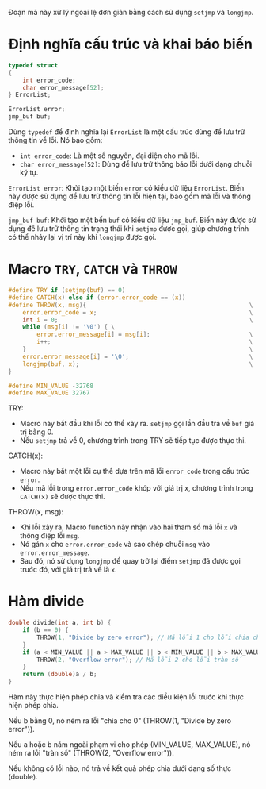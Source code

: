 Đoạn mã này xử lý ngoại lệ đơn giản bằng cách sử dụng `setjmp` và `longjmp`.
 
# Định nghĩa cấu trúc và khai báo biến
  ```c
  typedef struct
  {
      int error_code;
      char error_message[52];
  } ErrorList;

  ErrorList error;
  jmp_buf buf;
  ```
Dùng `typedef` để định nghĩa lại `ErrorList` là một cấu trúc dùng để lưu trữ thông tin về lỗi. Nó bao gồm:

  - `int error_code`: Là một số nguyên, đại diện cho mã lỗi.
  - `char error_message[52]`: Dùng để lưu trữ thông báo lỗi dưới dạng chuỗi ký tự.
    
`ErrorList error`: Khởi tạo một biến `error` có kiểu dữ liệu `ErrorList`. Biến này được sử dụng để lưu trữ thông tin lỗi hiện tại, bao gồm mã lỗi và thông điệp lỗi.

`jmp_buf buf`: Khởi tạo một bến `buf` có kiểu dữ liệu `jmp_buf`. Biến này được sử dụng để lưu trữ thông tin trạng thái khi `setjmp` được gọi, giúp chương trình có thể nhảy lại vị trí này khi `longjmp` được gọi.

# Macro `TRY`, `CATCH` và `THROW`
  ```c
  #define TRY if (setjmp(buf) == 0)
  #define CATCH(x) else if (error.error_code == (x))
  #define THROW(x, msg){                                              \
      error.error_code = x;                                           \
      int i = 0;                                                      \
      while (msg[i] != '\0') { \
          error.error_message[i] = msg[i];                            \
          i++;                                                        \
      }                                                               \
      error.error_message[i] = '\0';                                  \
      longjmp(buf, x);                                                \
  }
  
  #define MIN_VALUE -32768
  #define MAX_VALUE 32767
  ```

TRY: 
  - Macro này bắt đầu khi lỗi có thể xảy ra. `setjmp` gọi lần đầu trả về `buf` giá trị bằng 0.
  - Nếu `setjmp` trả về 0, chương trình trong TRY sẽ tiếp tục được thực thi.
    
CATCH(x):
  - Macro này bắt một lỗi cụ thể dựa trên mã lỗi `error_code` trong cấu trúc `error`.
  - Nếu mã lỗi trong `error.error_code` khớp với giá trị x, chương trình trong `CATCH(x)` sẽ được thực thi.
    
THROW(x, msg):

  - Khi lỗi xảy ra, Macro function này nhận vào hai tham số mã lỗi `x` và thông điệp lỗi `msg`.
  - Nó gán `x` cho `error.error_code` và sao chép chuỗi `msg` vào `error.error_message`.
  - Sau đó, nó sử dụng `longjmp` để quay trở lại điểm `setjmp` đã được gọi trước đó, với giá trị trả về là `x`.

# Hàm divide
  ```c
  double divide(int a, int b) {   
      if (b == 0) {
          THROW(1, "Divide by zero error"); // Mã lỗi 1 cho lỗi chia cho 0
      }
      if (a < MIN_VALUE || a > MAX_VALUE || b < MIN_VALUE || b > MAX_VALUE) {
          THROW(2, "Overflow error"); // Mã lỗi 2 cho lỗi tràn số
      }
      return (double)a / b;
  }
  ```
Hàm này thực hiện phép chia và kiểm tra các điều kiện lỗi trước khi thực hiện phép chia.

Nếu b bằng 0, nó ném ra lỗi "chia cho 0" (THROW(1, "Divide by zero error")).

Nếu a hoặc b nằm ngoài phạm vi cho phép (MIN_VALUE, MAX_VALUE), nó ném ra lỗi "tràn số" (THROW(2, "Overflow error")).

Nếu không có lỗi nào, nó trả về kết quả phép chia dưới dạng số thực (double).

